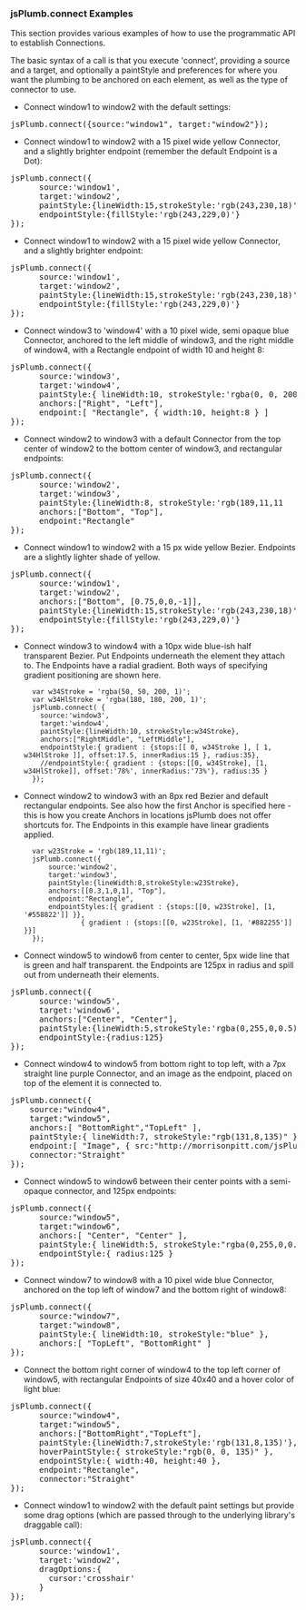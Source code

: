 ### jsPlumb.connect Examples
This section provides various examples of how to use the programmatic API to establish Connections. 

The basic syntax of a call is that you execute 'connect', providing a source and a target, and optionally a paintStyle and preferences for where you want the plumbing to be anchored on each element, as well as the type of connector to use. 

- Connect window1 to window2 with the default settings:
<pre>
jsPlumb.connect({source:"window1", target:"window2"});
</pre>

- Connect window1 to window2 with a 15 pixel wide yellow Connector, and a slightly brighter endpoint (remember the default Endpoint is a Dot):
<pre>
jsPlumb.connect({
      source:'window1',
      target:'window2',
      paintStyle:{lineWidth:15,strokeStyle:'rgb(243,230,18)'},
      endpointStyle:{fillStyle:'rgb(243,229,0)'}
});
</pre>
- Connect window1 to window2 with a 15 pixel wide yellow Connector, and a slightly brighter endpoint:
<pre>
jsPlumb.connect({
	  source:'window1',
	  target:'window2',
	  paintStyle:{lineWidth:15,strokeStyle:'rgb(243,230,18)'},
	  endpointStyle:{fillStyle:'rgb(243,229,0)'}
});
</pre>
- Connect window3 to 'window4' with a 10 pixel wide, semi opaque blue Connector, anchored to the left middle of window3, and the right middle of window4, with a Rectangle endpoint of width 10 and height 8:
<pre>
jsPlumb.connect({
	  source:'window3',
	  target:'window4',
	  paintStyle:{ lineWidth:10, strokeStyle:'rgba(0, 0, 200, 0.5)' },
	  anchors:["Right", "Left"],
	  endpoint:[ "Rectangle", { width:10, height:8 } ]
});
</pre>
- Connect window2 to window3 with a default Connector from the top center of window2 to the bottom center of window3, and rectangular endpoints:
<pre>
jsPlumb.connect({
      source:'window2',
      target:'window3',
      paintStyle:{lineWidth:8, strokeStyle:'rgb(189,11,11    )'},
      anchors:["Bottom", "Top"],
      endpoint:"Rectangle"
});
</pre>

- Connect window1 to window2 with a 15 px wide yellow Bezier. Endpoints are a slightly lighter shade of yellow.
<pre>
jsPlumb.connect({
	  source:'window1',
	  target:'window2',
	  anchors:["Bottom", [0.75,0,0,-1]],
	  paintStyle:{lineWidth:15,strokeStyle:'rgb(243,230,18)'},
	  endpointStyle:{fillStyle:'rgb(243,229,0)'}
});
</pre>

- Connect window3 to window4 with a 10px wide blue-ish half transparent Bezier. Put Endpoints underneath the element they attach to.  The Endpoints have a radial gradient. Both ways of specifying gradient positioning are shown here.

        var w34Stroke = 'rgba(50, 50, 200, 1)';
        var w34HlStroke = 'rgba(180, 180, 200, 1)';
        jsPlumb.connect( {
      	  source:'window3',
      	  target:'window4',
          paintStyle:{lineWidth:10, strokeStyle:w34Stroke},
          anchors:["RightMiddle", "LeftMiddle"],
          endpointStyle:{ gradient : {stops:[[ 0, w34Stroke ], [ 1, w34HlStroke ]], offset:17.5, innerRadius:15 }, radius:35},
          //endpointStyle:{ gradient : {stops:[[0, w34Stroke], [1, w34HlStroke]], offset:'78%', innerRadius:'73%'}, radius:35 }
        });


- Connect window2 to window3 with an 8px red Bezier and default rectangular endpoints.  See also how the first Anchor is specified here - this is how you create Anchors in locations jsPlumb does not offer shortcuts for.  The Endpoints in this example have linear gradients applied.

        var w23Stroke = 'rgb(189,11,11)';
        jsPlumb.connect({
	        source:'window2',
	        target:'window3',
            paintStyle:{lineWidth:8,strokeStyle:w23Stroke},
      	    anchors:[[0.3,1,0,1], "Top"],
      	    endpoint:"Rectangle",
      	    endpointStyles:[{ gradient : {stops:[[0, w23Stroke], [1, '#558822']] }},
       				{ gradient : {stops:[[0, w23Stroke], [1, '#882255']] }}]
        });


- Connect window5 to window6 from center to center, 5px wide line that is green and half transparent. the Endpoints are 125px in radius and spill out from underneath their elements.
<pre>
jsPlumb.connect({
	  source:'window5',
	  target:'window6',
	  anchors:["Center", "Center"],
	  paintStyle:{lineWidth:5,strokeStyle:'rgba(0,255,0,0.5)'},
      endpointStyle:{radius:125}
});
</pre>

- Connect window4 to window5 from bottom right to top left, with a 7px straight line purple Connector, and an image as the endpoint,
placed on top of the element it is connected to.
<pre>
jsPlumb.connect({
	source:"window4",
	target:"window5",
	anchors:[ "BottomRight","TopLeft" ],
	paintStyle:{ lineWidth:7, strokeStyle:"rgb(131,8,135)" },
	endpoint:[ "Image", { src:"http://morrisonpitt.com/jsPlumb/img/endpointTest1.png" } ],
	connector:"Straight"
});
</pre>
- Connect window5 to window6 between their center points with a semi-opaque connector, and 125px endpoints:
<pre>
jsPlumb.connect({
      source:"window5",
	  target:"window6",
	  anchors:[ "Center", "Center" ],
	  paintStyle:{ lineWidth:5, strokeStyle:"rgba(0,255,0,0.5)" },
	  endpointStyle:{ radius:125 }
});
</pre>

- Connect window7 to window8 with a 10 pixel wide blue Connector, anchored on the top left of window7 and the bottom right of window8:
<pre>
jsPlumb.connect({
      source:"window7",
	  target:"window8",
	  paintStyle:{ lineWidth:10, strokeStyle:"blue" },
	  anchors:[ "TopLeft", "BottomRight" ]
});
</pre>

- Connect the bottom right corner of window4 to the top left corner of window5, with rectangular Endpoints of size 40x40 and a hover color of light blue:
<pre>
jsPlumb.connect({
	  source:"window4",
	  target:"window5",
	  anchors:["BottomRight","TopLeft"],
	  paintStyle:{lineWidth:7,strokeStyle:'rgb(131,8,135)'},
	  hoverPaintStyle:{ strokeStyle:"rgb(0, 0, 135)" },
	  endpointStyle:{ width:40, height:40 },
	  endpoint:"Rectangle",
	  connector:"Straight"
});
</pre>
- Connect window1 to window2 with the default paint settings but provide some drag options (which are passed through to the underlying library's draggable call):
<pre>
jsPlumb.connect({
      source:'window1', 
      target:'window2',
      dragOptions:{
        cursor:'crosshair'
      }
});
</pre>
